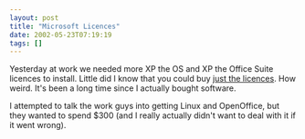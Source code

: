 ```yaml
---
layout: post
title: "Microsoft Licences"
date: 2002-05-23T07:19:19
tags: []
---
```


Yesterday at work we needed more XP the OS and XP the Office Suite licences to install. Little did I know that you could buy [just the licences][1]. How weird. It's been a long time since I actually bought software.

I attempted to talk the work guys into getting Linux and OpenOffice, but they wanted to spend $300 (and I really actually didn't want to deal with it if it went wrong).

   [1]: http://www.pricewatch.com/1/182/4181-1.htm
